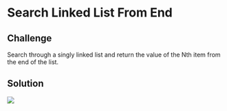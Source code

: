 # Search Linked List From End

## Challenge
Search through a singly linked list and return the value of the Nth item from the end of the list.

## Solution
![](/assets/linked-list-search.jpg)
